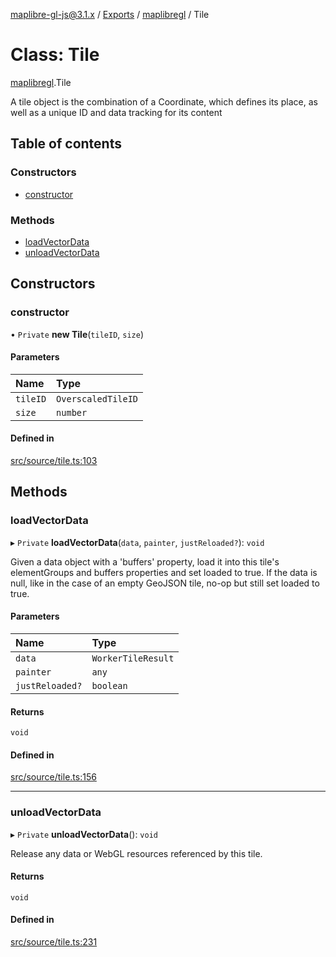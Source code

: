 [maplibre-gl-js@3.1.x](../README.md) / [Exports](../modules.md) / [maplibregl](../modules/maplibregl.md) / Tile

# Class: Tile

[maplibregl](../modules/maplibregl.md).Tile

A tile object is the combination of a Coordinate, which defines
its place, as well as a unique ID and data tracking for its content

## Table of contents

### Constructors

- [constructor](maplibregl.Tile.md#constructor)

### Methods

- [loadVectorData](maplibregl.Tile.md#loadvectordata)
- [unloadVectorData](maplibregl.Tile.md#unloadvectordata)

## Constructors

### constructor

• `Private` **new Tile**(`tileID`, `size`)

#### Parameters

| Name | Type |
| :------ | :------ |
| `tileID` | `OverscaledTileID` |
| `size` | `number` |

#### Defined in

[src/source/tile.ts:103](https://github.com/maplibre/maplibre-gl-js/blob/972e15f62/src/source/tile.ts#L103)

## Methods

### loadVectorData

▸ `Private` **loadVectorData**(`data`, `painter`, `justReloaded?`): `void`

Given a data object with a 'buffers' property, load it into
this tile's elementGroups and buffers properties and set loaded
to true. If the data is null, like in the case of an empty
GeoJSON tile, no-op but still set loaded to true.

#### Parameters

| Name | Type |
| :------ | :------ |
| `data` | `WorkerTileResult` |
| `painter` | `any` |
| `justReloaded?` | `boolean` |

#### Returns

`void`

#### Defined in

[src/source/tile.ts:156](https://github.com/maplibre/maplibre-gl-js/blob/972e15f62/src/source/tile.ts#L156)

___

### unloadVectorData

▸ `Private` **unloadVectorData**(): `void`

Release any data or WebGL resources referenced by this tile.

#### Returns

`void`

#### Defined in

[src/source/tile.ts:231](https://github.com/maplibre/maplibre-gl-js/blob/972e15f62/src/source/tile.ts#L231)

